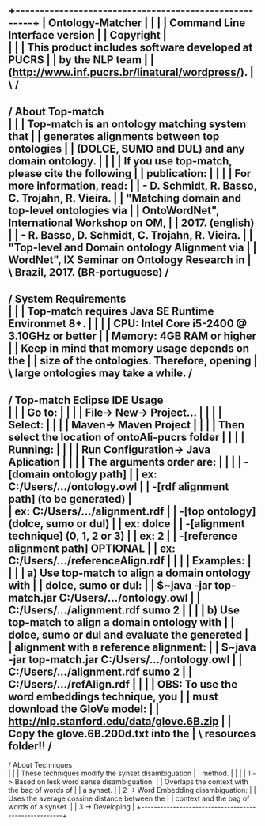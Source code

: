 +------------------------------------------------------+
|						Ontology-Matcher                           |
|														                           |
|        		Command Line Interface version             |
|        		Copyright								                   |  
|														                           |
|	This product includes software developed at PUCRS  	 |
|	by the NLP team 									                   |
|	(http://www.inf.pucrs.br/linatural/wordpress/).		   |
 \													                          /
  ----------------------------------------------------
 /				About Top-match						                  \
|														                          |
|	Top-match is an ontology matching system that 		  |
|	generates alignments between top ontologies 		    |
|	(DOLCE, SUMO and DUL) and any domain ontology. 		  |
|   													                        |
|	If you use top-match, please cite the following		  |
|	publication:										                    |
|														                          |
|	For more information, read:							            |
|		- D. Schmidt, R. Basso, C. Trojahn, R. Vieira.	  | 
|		"Matching domain and top-level ontologies via	    | 
|		OntoWordNet", International Workshop on OM,		    |
|		2017. (english)									                  |
|		- R. Basso, D. Schmidt, C. Trojahn, R. Vieira.	  |
|		"Top-level and Domain ontology Alignment via 	    |
|		WordNet", IX Seminar on Ontology Research in 	    |
 \		Brazil, 2017. (BR-portuguese)				           /
  ---------------------------------------------------
 /				System Requirements					               \
|														                          |
|	Top-match requires Java SE Runtime Environmet 8+.	  |
|														                          |
|	CPU: Intel Core i5-2400 @ 3.10GHz or better			    |
|	Memory: 4GB RAM or higher							              |
|		Keep in mind that memory usage depends on the 	  |
|		size of the ontologies. Therefore, opening 		    |
 \		large ontologies may take a while. 			       /
  ---------------------------------------------------
 /				Top-match Eclipse IDE Usage			           \
|														                          |
|	Go to:                                              |
|	                                                    |
|   File-> New-> Project...                           |
|                          								            |
|	Select:                                             |
|														                          |
|	Maven-> Maven Project                				        |
|							                                        |
|	Then select the location of ontoAli-pucrs folder    |
|                                                     |
|   Running:                                          | 
|	                                                    |
|	Run Configuration-> Java Aplication	                |
|                                        				      |
|	The arguments order are:							              |
|														                          |
|	-[domain ontology path]								              |
|		ex: C:/Users/.../ontology.owl					            |
|	-[rdf alignment path] (to be generated)				      |  
|		ex: C:/Users/.../alignment.rdf					          |
|	-[top ontology] (dolce, sumo or dul)				        |
|		ex: dolce										                      |
|	-[alignment technique] (0, 1, 2 or 3)				        |
|		ex: 2											                        |
|	-[reference alignment path] OPTIONAL				        |
|		ex: C:/Users/.../referenceAlign.rdf				        |
|														                          |
|	Examples:											                      |
|														                          |
|	a) Use top-match to align a domain ontology with 	  |
|	dolce, sumo or dul:									                |
|	$~java -jar top-match.jar C:/Users/.../ontology.owl |
|	C:/Users/.../alignment.rdf sumo 2					          |
|														                          |
|	b) Use top-match to align a domain ontology with	  |
|	dolce, sumo or dul and evaluate the genereted		    |  
|	alignment with a reference alignment:				        |
|	$~java -jar top-match.jar C:/Users/.../ontology.owl |
|	C:/Users/.../alignment.rdf sumo 2 					        |
|	C:/Users/.../refAlign.rdf	                          |
|	                                                    |
|	OBS: To use the word embeddings technique, you      |
|	must download the GloVe model:                      |
|	http://nlp.stanford.edu/data/glove.6B.zip           |
|	Copy the glove.6B.200d.txt into the                 |
 \  resources folder!!                               /
  ---------------------------------------------------
 /				About Techniques					                 \
|														                          |
|	These techniques modify the synset disambiguation	  |
|	method.												                      |
|														                          |
|	1 -> Based on lesk word sense disambiguation:		    |
|		Overlaps the context with the bag of words of	    |
|		a synset. 										                    |
|	2 -> Word Embedding disambiguation:					        |
|		Uses the average cossine distance between the	    |
|		context and the bag of words of a synset.		      |
|	3 -> Developing										                  |
+-----------------------------------------------------+

